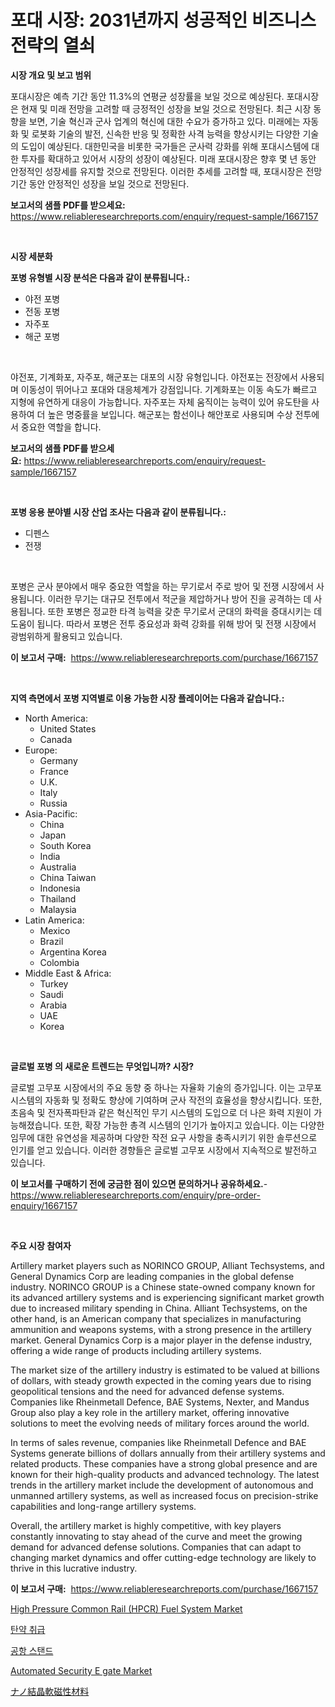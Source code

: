 <p><h1>포대 시장: 2031년까지 성공적인 비즈니스 전략의 열쇠</h1></p><p><strong>시장 개요 및 보고 범위</strong></p>
<p><p>포대시장은 예측 기간 동안 11.3%의 연평균 성장률을 보일 것으로 예상된다. 포대시장은 현재 및 미래 전망을 고려할 때 긍정적인 성장을 보일 것으로 전망된다. 최근 시장 동향을 보면, 기술 혁신과 군사 업계의 혁신에 대한 수요가 증가하고 있다. 미래에는 자동화 및 로봇화 기술의 발전, 신속한 반응 및 정확한 사격 능력을 향상시키는 다양한 기술의 도입이 예상된다. 대한민국을 비롯한 국가들은 군사력 강화를 위해 포대시스템에 대한 투자를 확대하고 있어서 시장의 성장이 예상된다. 미래 포대시장은 향후 몇 년 동안 안정적인 성장세를 유지할 것으로 전망된다. 이러한 추세를 고려할 때, 포대시장은 전망 기간 동안 안정적인 성장을 보일 것으로 전망된다.</p></p>
<p><strong>보고서의 샘플 PDF를 받으세요:</strong> <a href="https://www.reliableresearchreports.com/enquiry/request-sample/1667157">https://www.reliableresearchreports.com/enquiry/request-sample/1667157</a></p>
<p>&nbsp;</p>
<p><strong>시장 세분화</strong></p>
<p><strong>포병 유형별 시장 분석은 다음과 같이 분류됩니다.:</strong></p>
<p><ul><li>야전 포병</li><li>전동 포병</li><li>자주포</li><li>해군 포병</li></ul></p>
<p>&nbsp;</p>
<p><p>야전포, 기계화포, 자주포, 해군포는 대포의 시장 유형입니다. 야전포는 전장에서 사용되며 이동성이 뛰어나고 포대와 대응체계가 강점입니다. 기계화포는 이동 속도가 빠르고 지형에 유연하게 대응이 가능합니다. 자주포는 자체 움직이는 능력이 있어 유도탄을 사용하여 더 높은 명중률을 보입니다. 해군포는 함선이나 해안포로 사용되며 수상 전투에서 중요한 역할을 합니다.</p></p>
<p><strong>보고서의 샘플 PDF를 받으세요:</strong>&nbsp;<a href="https://www.reliableresearchreports.com/enquiry/request-sample/1667157">https://www.reliableresearchreports.com/enquiry/request-sample/1667157</a></p>
<p>&nbsp;</p>
<p><strong> 포병 응용 분야별 시장 산업 조사는 다음과 같이 분류됩니다.:</strong></p>
<p><ul><li>디펜스</li><li>전쟁</li></ul></p>
<p>&nbsp;</p>
<p><p>포병은 군사 분야에서 매우 중요한 역할을 하는 무기로서 주로 방어 및 전쟁 시장에서 사용됩니다. 이러한 무기는 대규모 전투에서 적군을 제압하거나 방어 진을 공격하는 데 사용됩니다. 또한 포병은 정교한 타격 능력을 갖춘 무기로서 군대의 화력을 증대시키는 데 도움이 됩니다. 따라서 포병은 전투 중요성과 화력 강화를 위해 방어 및 전쟁 시장에서 광범위하게 활용되고 있습니다.</p></p>
<p><strong>이 보고서 구매:</strong>&nbsp; <a href="https://www.reliableresearchreports.com/purchase/1667157">https://www.reliableresearchreports.com/purchase/1667157</a></p>
<p>&nbsp;</p>
<p><strong>지역 측면에서 포병 지역별로 이용 가능한 시장 플레이어는 다음과 같습니다.:</strong></p>
<p><ul>
    <li>
        North America:
        <ul>
            <li>United States</li>
            <li>Canada</li>
        </ul>
    </li>
    <li>
        Europe:
        <ul>
            <li>Germany</li>
            <li>France</li>
            <li>U.K.</li>
            <li>Italy</li>
            <li>Russia</li>
        </ul>
    </li>
    <li>
        Asia-Pacific:
        <ul>
            <li>China</li>
            <li>Japan</li>
            <li>South Korea</li>
            <li>India</li>
            <li>Australia</li>
            <li>China Taiwan</li>
            <li>Indonesia</li>
            <li>Thailand</li>
            <li>Malaysia</li>
        </ul>
    </li>
    <li>
        Latin America:
        <ul>
            <li>Mexico</li>
            <li>Brazil</li>
            <li>Argentina Korea</li>
            <li>Colombia</li>
        </ul>
    </li>
    <li>
        Middle East & Africa:
        <ul>
            <li>Turkey</li>
            <li>Saudi</li>
            <li>Arabia</li>
            <li>UAE</li>
            <li>Korea</li>
        </ul>
    </li>
    </ul></p>
<p>&nbsp;</p>
<p><strong>글로벌 포병 의 새로운 트렌드는 무엇입니까? 시장?</strong></p>
<p><p>글로벌 고무포 시장에서의 주요 동향 중 하나는 자율화 기술의 증가입니다. 이는 고무포 시스템의 자동화 및 정확도 향상에 기여하며 군사 작전의 효율성을 향상시킵니다. 또한, 초음속 및 전자폭파탄과 같은 혁신적인 무기 시스템의 도입으로 더 나은 화력 지원이 가능해졌습니다. 또한, 확장 가능한 총격 시스템의 인기가 높아지고 있습니다. 이는 다양한 임무에 대한 유연성을 제공하며 다양한 작전 요구 사항을 충족시키기 위한 솔루션으로 인기를 얻고 있습니다. 이러한 경향들은 글로벌 고무포 시장에서 지속적으로 발전하고 있습니다.</p></p>
<p><strong>이 보고서를 구매하기 전에 궁금한 점이 있으면 문의하거나 공유하세요.</strong>- <a href="https://www.reliableresearchreports.com/enquiry/pre-order-enquiry/1667157">https://www.reliableresearchreports.com/enquiry/pre-order-enquiry/1667157</a></p>
<p>&nbsp;</p>
<p><strong>주요 시장 참여자</strong></p>
<p><p>Artillery market players such as NORINCO GROUP, Alliant Techsystems, and General Dynamics Corp are leading companies in the global defense industry. NORINCO GROUP is a Chinese state-owned company known for its advanced artillery systems and is experiencing significant market growth due to increased military spending in China. Alliant Techsystems, on the other hand, is an American company that specializes in manufacturing ammunition and weapons systems, with a strong presence in the artillery market. General Dynamics Corp is a major player in the defense industry, offering a wide range of products including artillery systems.</p><p>The market size of the artillery industry is estimated to be valued at billions of dollars, with steady growth expected in the coming years due to rising geopolitical tensions and the need for advanced defense systems. Companies like Rheinmetall Defence, BAE Systems, Nexter, and Mandus Group also play a key role in the artillery market, offering innovative solutions to meet the evolving needs of military forces around the world.</p><p>In terms of sales revenue, companies like Rheinmetall Defence and BAE Systems generate billions of dollars annually from their artillery systems and related products. These companies have a strong global presence and are known for their high-quality products and advanced technology. The latest trends in the artillery market include the development of autonomous and unmanned artillery systems, as well as increased focus on precision-strike capabilities and long-range artillery systems.</p><p>Overall, the artillery market is highly competitive, with key players constantly innovating to stay ahead of the curve and meet the growing demand for advanced defense solutions. Companies that can adapt to changing market dynamics and offer cutting-edge technology are likely to thrive in this lucrative industry.</p></p>
<p><strong>이 보고서 구매:</strong>&nbsp;&nbsp;<a href="https://www.reliableresearchreports.com/purchase/1667157">https://www.reliableresearchreports.com/purchase/1667157</a></p>
<p><p><a href="https://issuu.com/reportprime-2/docs/high-pressure-common-rail-hpcr-fuel-system-market-">High Pressure Common Rail (HPCR) Fuel System Market</a></p><p><a href="https://github.com/JackieFauhey9089475/Market-Research-Report-List-1/blob/main/377604014443.md">탄약 취급</a></p><p><a href="https://github.com/Howaoole34545/Market-Research-Report-List-1/blob/main/547165314442.md">공항 스탠드</a></p><p><a href="https://github.com/julyju69/Market-Research-Report-List-2/blob/main/automated-security-e-gate-market.md">Automated Security E gate Market</a></p><p><a href="https://github.com/AaronVargas43/Market-Research-Report-List-1/blob/main/596801515777.md">ナノ結晶軟磁性材料</a></p></p>
